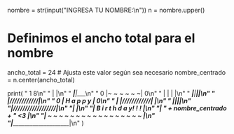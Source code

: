 nombre = str(input("INGRESA TU NOMBRE:\n"))
n = nombre.upper()

# Definimos el ancho total para el nombre
ancho_total = 24  # Ajusta este valor según sea necesario
nombre_centrado = n.center(ancho_total)

print(
"                1   8\n"
"                |   |\n"
"            ____|___|____\n"
"         0  |~ ~ ~ ~ ~ ~|   0\n"
"         |  |           |   |\n"
"      ___|__|___________|___|__\n"
"      |/\/\/\/\/\/\/\/\/\/\/\/|\n"
"  0   |       H a p p y       |   0\n"
"  |   |/\/\/\/\/\/\/\/\/\/\/\/|   |\n"
" _|___|_______________________|___|__\n"
"|/\/\/\/\/\/\/\/\/\/\/\/\/\/\/\/\/\/|\n"
"|                                   |\n"
"|         B i r t h d a y! ! !      |\n"
"|              " + nombre_centrado + " <3              |\n"
"| ~ ~ ~ ~ ~ ~ ~ ~ ~ ~ ~ ~ ~ ~ ~ ~ ~ |\n"
"|___________________________________|\n"
)
